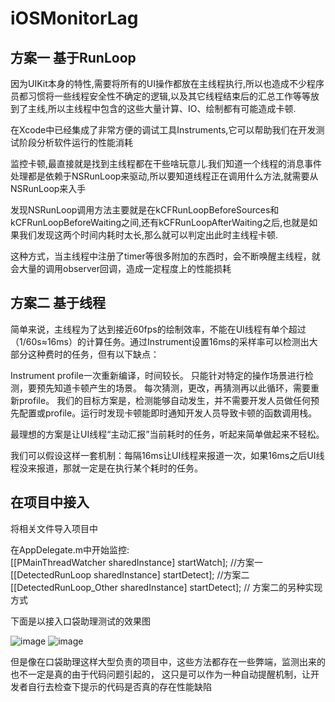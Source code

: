 # iOSMonitorLag

## 方案一 基于RunLoop

因为UIKit本身的特性,需要将所有的UI操作都放在主线程执行,所以也造成不少程序员都习惯将一些线程安全性不确定的逻辑,以及其它线程结束后的汇总工作等等放到了主线,所以主线程中包含的这些大量计算、IO、绘制都有可能造成卡顿.

在Xcode中已经集成了非常方便的调试工具Instruments,它可以帮助我们在开发测试阶段分析软件运行的性能消耗

监控卡顿,最直接就是找到主线程都在干些啥玩意儿.我们知道一个线程的消息事件处理都是依赖于NSRunLoop来驱动,所以要知道线程正在调用什么方法,就需要从NSRunLoop来入手

发现NSRunLoop调用方法主要就是在kCFRunLoopBeforeSources和kCFRunLoopBeforeWaiting之间,还有kCFRunLoopAfterWaiting之后,也就是如果我们发现这两个时间内耗时太长,那么就可以判定出此时主线程卡顿.

这种方式，当主线程中注册了timer等很多附加的东西时，会不断唤醒主线程，就会大量的调用observer回调，造成一定程度上的性能损耗

## 方案二 基于线程

简单来说，主线程为了达到接近60fps的绘制效率，不能在UI线程有单个超过（1/60s≈16ms）的计算任务。通过Instrument设置16ms的采样率可以检测出大部分这种费时的任务，但有以下缺点：

Instrument profile一次重新编译，时间较长。
只能针对特定的操作场景进行检测，要预先知道卡顿产生的场景。
每次猜测，更改，再猜测再以此循环，需要重新profile。
我们的目标方案是，检测能够自动发生，并不需要开发人员做任何预先配置或profile。运行时发现卡顿能即时通知开发人员导致卡顿的函数调用栈。

最理想的方案是让UI线程“主动汇报”当前耗时的任务，听起来简单做起来不轻松。

我们可以假设这样一套机制：每隔16ms让UI线程来报道一次，如果16ms之后UI线程没来报道，那就一定是在执行某个耗时的任务。

## 在项目中接入

将相关文件导入项目中

在AppDelegate.m中开始监控:  
[[PMainThreadWatcher sharedInstance] startWatch];  //方案一  
[[DetectedRunLoop sharedInstance] startDetect];  //方案二  
[[DetectedRunLoop_Other sharedInstance] startDetect];  // 方案二的另种实现方式  

下面是以接入口袋助理测试的效果图

![image](https://github.com/tunsuy/iOSMonitorLag/blob/master/picture/卡顿图1.jpg)
![image](https://github.com/tunsuy/iOSMonitorLag/blob/master/picture/卡顿图2.jpg)

但是像在口袋助理这样大型负责的项目中，这些方法都存在一些弊端，监测出来的也不一定是真的由于代码问题引起的，
这只是可以作为一种自动提醒机制，让开发者自行去检查下提示的代码是否真的存在性能缺陷

